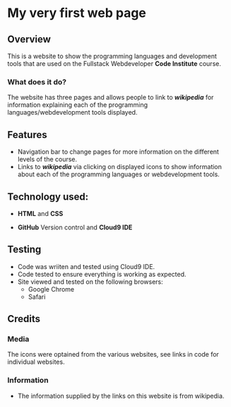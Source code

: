 # My very first web page

## Overview

This is a website to show the programming languages and development tools that are used on the Fullstack Webdeveloper **Code Institute** course. 

### What does it do?

The website has three pages and allows people to link to **_wikipedia_** for information explaining each of the programming languages/webdevelopment tools displayed.

## Features

- Navigation bar to change pages for more information on the different levels of the course.
- Links to _**wikipedia**_ via clicking on displayed icons to show information about each of the programming languages or webdevelopment tools.

## Technology used:

- **HTML** and **CSS**

- **GitHub** Version control and **Cloud9 IDE**

## Testing
- Code was wriiten and tested using Cloud9 IDE.
- Code tested to ensure everything is working as expected.
- Site viewed and tested on the following browsers:
    - Google Chrome
    - Safari
    

## Credits

### Media
The icons were optained from the various websites, see links in code for individual websites.

### Information
- The information supplied by the links on this website is from wikipedia.